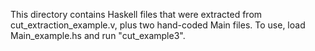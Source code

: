 This directory contains Haskell files that were extracted from cut_extraction_example.v, plus two hand-coded Main files. To use, load Main_example.hs and run "cut_example3".